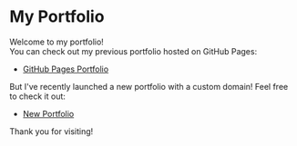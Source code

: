 # My Portfolio

Welcome to my portfolio!  
You can check out my previous portfolio hosted on GitHub Pages:

- [GitHub Pages Portfolio](https://chinu8005.github.io/portfolio)

But I've recently launched a new portfolio with a custom domain! Feel free to check it out:

- [New Portfolio](https://chinmaypatil.net)

Thank you for visiting!
